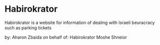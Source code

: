 # Habirokrator
Habirokrator is a website for information of dealing with Israeli beuracracy such as parking tickets

by: Aharon Zbaida
on behalf of: Habirokrator Moshe Shneior
